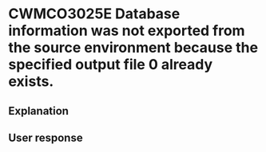 # CWMCO3025E Database information was not exported from the source environment because the specified output file 0 already exists.

## Explanation

## User response